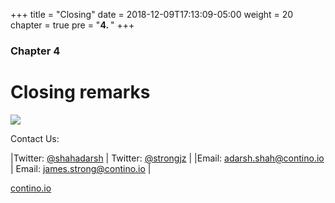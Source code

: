 +++
title = "Closing"
date = 2018-12-09T17:13:09-05:00
weight = 20
chapter = true
pre = "<b>4. </b>"
+++

### Chapter 4

# Closing remarks


![](/images/partyparrot.gif )

Contact Us:

|Twitter: [@shahadarsh](https://twitter.com/shahadarsh) | Twitter: [@strongjz](https://twitter.com/strongjz) |
|Email: [adarsh.shah@contino.io](mailto:adarsh.shah@contino.io) | Email: [james.strong@contino.io](mailto:james.strong@contino.io) |

[contino.io](https://www.contino.io/)
